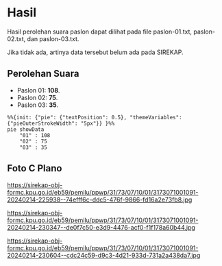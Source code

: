 # Hasil

Hasil perolehan suara paslon dapat dilihat pada file paslon-01.txt, paslon-02.txt, dan paslon-03.txt.

Jika tidak ada, artinya data tersebut belum ada pada SIREKAP.

## Perolehan Suara

 * Paslon 01: **108**.
 * Paslon 02: **75**.
 * Paslon 03: **35**.

```mermaid
%%{init: {"pie": {"textPosition": 0.5}, "themeVariables": {"pieOuterStrokeWidth": "5px"}} }%%
pie showData
    "01" : 108
    "02" : 75
    "03" : 35
```
## Foto C Plano

https://sirekap-obj-formc.kpu.go.id/eb59/pemilu/ppwp/31/73/07/10/01/3173071001091-20240214-225938--74efff6c-ddc5-476f-9866-fd16a2e73fb8.jpg

https://sirekap-obj-formc.kpu.go.id/eb59/pemilu/ppwp/31/73/07/10/01/3173071001091-20240214-230347--de0f7c50-e3d9-4476-acf0-f1f178a60b44.jpg

https://sirekap-obj-formc.kpu.go.id/eb59/pemilu/ppwp/31/73/07/10/01/3173071001091-20240214-230604--cdc24c59-d9c3-4d21-933d-731a2a438da7.jpg
